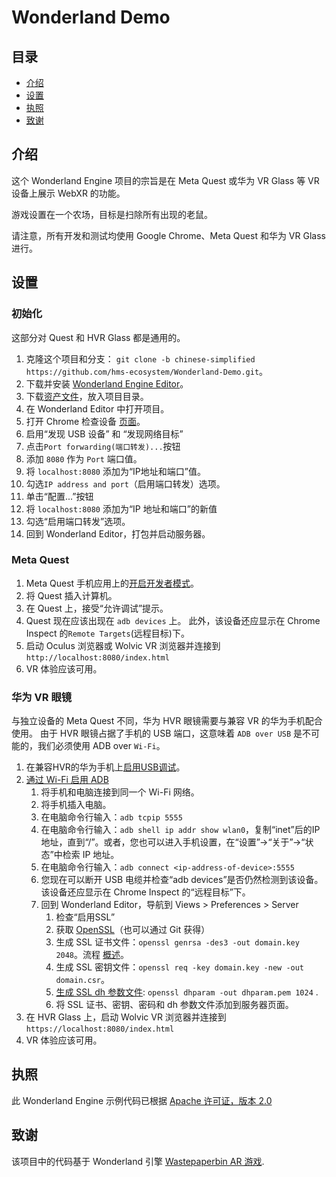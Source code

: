 # Wonderland Demo
## 目录
- [介绍](#介绍)
- [设置](#设置)
- [执照](#执照)
- [致谢](#致谢)

## 介绍
这个 Wonderland Engine 项目的宗旨是在 Meta Quest 或华为 VR Glass 等 VR 设备上展示 WebXR 的功能。

游戏设置在一个农场，目标是扫除所有出现的老鼠。

请注意，所有开发和测试均使用 Google Chrome、Meta Quest 和华为 VR Glass 进行。


## 设置

### 初始化 
这部分对 Quest 和 HVR Glass 都是通用的。

1. 克隆这个项目和分支：
     `git clone -b chinese-simplified https://github.com/hms-ecosystem/Wonderland-Demo.git`。
2. 下载并安装 [Wonderland Engine Editor](https://wonderlandengine.com/downloads/)。
3. 下载[资产文件](https://github.com/bryantvu/Wonderland-Demo-Assets)，放入项目目录。
4. 在 Wonderland Editor 中打开项目。
5. 打开 Chrome 检查设备 [页面](chrome://inspect/#devices)。
6. 启用“发现 USB 设备” 和 “发现网络目标”
7. 点击`Port forwarding(端口转发)...`按钮
  1. 添加 `8080` 作为 `Port` 端口值。
  2. 将 `localhost:8080` 添加为“IP地址和端口”值。
  3. 勾选`IP address and port`（启用端口转发）选项。
8. 单击“配置...”按钮
  1. 将 `localhost:8080` 添加为“IP 地址和端口”的新值
  2. 勾选“启用端口转发”选项。
9. 回到 Wonderland Editor，打包并启动服务器。

### Meta Quest

1. Meta Quest 手机应用上的[开启开发者模式](https://learn.adafruit.com/sideloading-on-oculus-quest/enable-developer-mode)。
2. 将 Quest 插入计算机。
3. 在 Quest 上，接受“允许调试”提示。
4. Quest 现在应该出现在 `adb devices` 上。 此外，该设备还应显示在 Chrome Inspect 的`Remote Targets`(远程目标)下。
5. 启动 Oculus 浏览器或 Wolvic VR 浏览器并连接到 `http://localhost:8080/index.html`
6. VR 体验应该可用。

### 华为 VR 眼镜

与独立设备的 Meta Quest 不同，华为 HVR 眼镜需要与兼容 VR 的华为手机配合使用。 由于 HVR 眼镜占据了手机的 USB 端口，这意味着 `ADB over USB` 是不可能的，我们必须使用 ADB over `Wi-Fi`。

1. 在兼容HVR的华为手机上[启用USB调试](https://developer.android.com/studio/debug/dev-options)。
2. [通过 Wi-Fi 启用 ADB](https://help.famoco.com/developers/dev-env/adb-over-wifi/)
   1. 将手机和电脑连接到同一个 Wi-Fi 网络。
   2. 将手机插入电脑。
   3. 在电脑命令行输入：`adb tcpip 5555`
   4. 在电脑命令行输入：`adb shell ip addr show wlan0`，复制“inet”后的IP地址，直到“/”。或者，您也可以进入手机设置，在“设置”→“关于”→“状态”中检索 IP 地址。
   5. 在电脑命令行输入：`adb connect <ip-address-of-device>:5555`
   6. 您现在可以断开 USB 电缆并检查“adb devices”是否仍然检测到该设备。该设备还应显示在 Chrome Inspect 的“远程目标”下。
   7. 回到 Wonderland Editor，导航到 Views > Preferences > Server
      1. 检查“启用SSL”
      2. 获取 [OpenSSL](https://www.openssl.org/)（也可以通过 Git 获得）
      3. 生成 SSL 证书文件：`openssl genrsa -des3 -out domain.key 2048`。流程 [概述](https://www.baeldung.com/openssl-self-signed-cert)。
      4. 生成 SSL 密钥文件：`openssl req -key domain.key -new -out domain.csr`。
      5. [生成 SSL dh 参数文件](https://www.ibm.com/docs/en/zvse/6.2?topic=SSB27H_6.2.0/fa2ti_openssl_generate_dh_parms.html): `openssl dhparam -out dhparam.pem 1024` .
      6. 将 SSL 证书、密钥、密码和 dh 参数文件添加到服务器页面。
  8. 在 HVR Glass 上，启动 Wolvic VR 浏览器并连接到 `https://localhost:8080/index.html`
  9. VR 体验应该可用。

	
## 执照

此 Wonderland Engine 示例代码已根据 [Apache 许可证，版本 2.0](http://www.apache.org/licenses/LICENSE-2.0)

## 致谢
该项目中的代码基于 Wonderland 引擎 [Wastepaperbin AR 游戏](https://github.com/WonderlandEngine/wastepaperbin-ar). 
